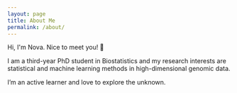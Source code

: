 ```yaml
---
layout: page
title: About Me
permalink: /about/
---
```


Hi, I'm Nova. Nice to meet you! 👋

I am a third-year PhD student in Biostatistics and my research interests are statistical and machine learning methods in high-dimensional genomic data.

 I’m an active learner and love to explore the unknown.
